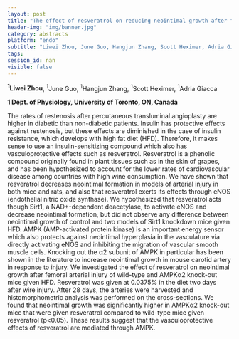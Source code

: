 ```yaml
---
layout: post
title: "The effect of resveratrol on reducing neointimal growth after femoral artery injury is abolished in AMPKα2 knock-out mice"
header-img: "img/banner.jpg"
category: abstracts
platform: "endo"
subtitle: "Liwei Zhou, June Guo, Hangjun Zhang, Scott Heximer, Adria Giacca"
tags: 
session_id: nan
visible: false
---
```

**<sup>1</sup>Liwei Zhou**, <sup>1</sup>June Guo, <sup>1</sup>Hangjun Zhang, <sup>1</sup>Scott Heximer, <sup>1</sup>Adria Giacca

__1 Dept. of Physiology, University of Toronto, ON, Canada__

The rates of restenosis after percutaneous transluminal angioplasty are higher in diabetic than non-diabetic patients. Insulin has protective effects against restenosis, but these effects are diminished in the case of insulin resistance, which develops with high fat diet (HFD). Therefore, it makes sense to use an insulin-sensitizing compound which also has vasculoprotective effects such as resveratrol. Resveratrol is a phenolic compound originally found in plant tissues such as in the skin of grapes, and has been hypothesized to account for the lower rates of cardiovascular disease among countries with high wine consumption. We have shown that resveratrol decreases neointimal formation in models of arterial injury in both mice and rats, and also that resveratrol exerts its effects through eNOS (endothelial nitric oxide synthase). We hypothesized that resveratrol acts though Sirt1, a NAD+-dependent deacetylase, to activate eNOS and decrease neointimal formation, but did not observe any difference between neointimal growth of control and two models of Sirt1 knockdown mice given HFD. AMPK (AMP-activated protein kinase) is an important energy sensor which also protects against neointimal hyperplasia in the vasculature via directly activating eNOS and inhibiting the migration of vascular smooth muscle cells. Knocking out the α2 subunit of AMPK in particular has been shown in the literature to increase neointimal growth in mouse carotid artery in response to injury. We investigated the effect of resveratrol on neointimal growth after femoral arterial injury of wild-type and AMPKα2 knock-out mice given HFD. Resveratrol was given at 0.0375% in the diet two days after wire injury. After 28 days, the arteries were harvested and histomorphometric analysis was performed on the cross-sections. We found that neointimal growth was significantly higher in AMPKα2 knock-out mice that were given resveratrol compared to wild-type mice given resveratrol (p<0.05). These results suggest that the vasculoprotective effects of resveratrol are mediated through AMPK. 